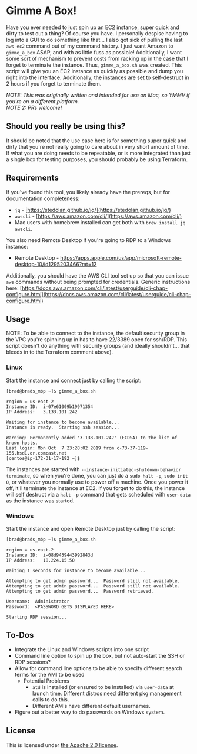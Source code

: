 # Gimme A Box!
Have you ever needed to just spin up an EC2 instance, super quick and dirty to test out a thing?  Of course you have.  I personally despise having to log into a GUI to do something like that... I also got sick of pulling the last `aws ec2` command out of my command history.  I just want Amazon to `gimme_a_box` ASAP, and with as little fuss as possible!  Additionally, I want some sort of mechanism to prevent costs from racking up in the case that I forget to terminate the instance.  Thus, `gimme_a_box.sh` was created.  This script will give you an EC2 instance as quickly as possible and dump you right into the interface.  Additionally, the instances are set to self-destruct in 2 hours if you forget to terminate them.

*NOTE:  This was originally written and intended for use on Mac, so YMMV if you're on a different platform.*  
*NOTE 2:  PRs welcome!*

## Should you really be using this?
It should be noted that the use case here is for something super quick and dirty that you're not really going to care about in very short amount of time.  If what you are doing needs to be repeatable, or is more integrated than just a single box for testing purposes, you should probably be using Terraform.

## Requirements
If you've found this tool, you likely already have the prereqs, but for documentation completeness:

- `jq` - [https://stedolan.github.io/jq/](https://stedolan.github.io/jq/)
- `awscli` - [https://aws.amazon.com/cli/](https://aws.amazon.com/cli/)
- Mac users with homebrew installed can get both with `brew install jq awscli`.

You also need Remote Desktop if you're going to RDP to a Windows instance:
- Remote Desktop - https://apps.apple.com/us/app/microsoft-remote-desktop-10/id1295203466?mt=12

Additionally, you should have the AWS CLI tool set up so that you can issue `aws` commands without being prompted for credentials.  Generic instructions here:  [https://docs.aws.amazon.com/cli/latest/userguide/cli-chap-configure.html](https://docs.aws.amazon.com/cli/latest/userguide/cli-chap-configure.html)

## Usage
NOTE:  To be able to connect to the instance, the default security group in the VPC you're spinning up in has to have 22/3389 open for ssh/RDP.  This script doesn't do anything with security groups (and ideally shouldn't... that bleeds in to the Terraform comment above).

### Linux
Start the instance and connect just by calling the script:
```
[brad@brads_mbp ~]$ gimme_a_box.sh                                                                                               

region = us-east-2
Instance ID:  i-07e61009b19971354
IP Address:   3.133.101.242

Waiting for instance to become available...
Instance is ready.  Starting ssh session...

Warning: Permanently added '3.133.101.242' (ECDSA) to the list of known hosts.
Last login: Mon Oct  7 23:28:02 2019 from c-73-37-119-155.hsd1.or.comcast.net
[centos@ip-172-31-17-192 ~]$
```
The instances are started with `--instance-initiated-shutdown-behavior terminate`, so when you're done, you can just do a `sudo halt -p`, `sudo init 0`,  or whatever you normally use to power off a machine.  Once you power it off, it'll terminate the instance at EC2.  If you forget to do this, the instance will self destruct via a `halt -p` command that gets scheduled with `user-data` as the instance was started.

### Windows
Start the instance and open Remote Desktop just by calling the script:
```
[brad@brads_mbp ~]$ gimme_a_box.sh                                                                                               

region = us-east-2
Instance ID:  i-08d9459443992843d
IP Address:   18.224.15.50

Waiting 1 seconds for instance to become available...

Attempting to get admin password...  Password still not available.
Attempting to get admin password...  Password still not available.
Attempting to get admin password...  Password retrieved.

Username:  Administrator
Password:  <PASSWORD GETS DISPLAYED HERE>

Starting RDP session...
```

## To-Dos
- Integrate the Linux and Windows scripts into one script
- Command line option to spin up the box, but not auto-start the SSH or RDP sessions?
- Allow for command line options to be able to specify different search terms for the AMI to be used
    - Potential Problems
        - `atd` is installed (or ensured to be installed) via `user-data` at launch time.  Different distros need different pkg management calls to do this.
        - Different AMIs have different default usernames.
- Figure out a better way to do passwords on Windows system.

## License
This is licensed under [the Apache 2.0 license](https://www.apache.org/licenses/LICENSE-2.0).
